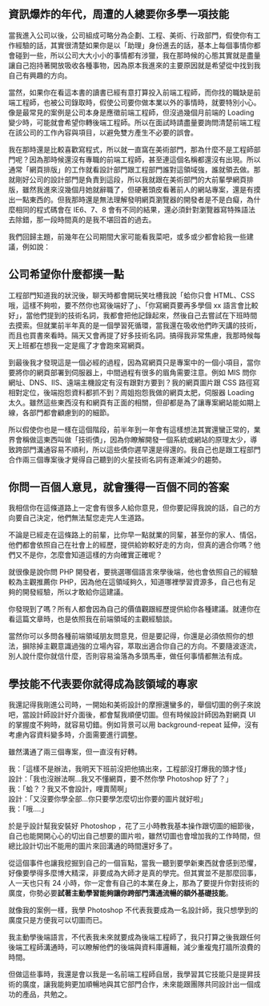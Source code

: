 ## 資訊爆炸的年代，周遭的人總要你多學一項技能

當我進入公司以後，公司組成可略分為企劃、工程、美術、行政部門，假使你有工作經驗的話，其實很清楚如果你是以「助理」身份進去的話，基本上每個事情你都會碰到一些，所以公司大大小小的事情都有涉獵，我在那時候的心態其實就是盡量讓自己抱持著開放吸收各種事物，因為原本我進來的主要原因就是希望從中找到我自己有興趣的方向。

當然，如果你在看這本書的讀書已經有意打算投入前端工程師，而你找的職缺是前端工程師，也被公司錄取時，假使公司要你做本業以外的事情時，就要特別小心。像是最常見的案例是公司本身是應徵前端工程師，但沒過幾個月前端的 Loading 變少時，可能就會希望你轉後端工程師。所以在面試時請盡量要詢問清楚前端工程在該公司的工作內容與項目，以避免雙方產生不必要的誤會。

我在那時還是比較喜歡寫程式，所以就一直窩在美術部門，那為什麼不是工程師部門呢？因為那時候還沒有專職的前端工程師，甚至連這個名稱都還沒有出現。所以通常「網頁排版」的工作就看設計部門跟工程部門誰對這領域強，誰就領去做。那就剛好公司的設計部門是負責到這段，所以我就跟在美術部門的大前輩學網頁排版，雖然我進來沒幾個月她就辭職了，但硬著頭皮看著前人的網站專案，還是有摸出一點東西的。但我那時還是無法理解發明網頁瀏覽器的開發者是不是白癡，為什麼相同的程式碼會在 IE6、7、8 會有不同的結果，還必須針對瀏覽器寫特殊語法去除錯，那一段時間真的是我不堪回首的過去。

我們回歸主題，前幾年在公司期間大家可能看我菜吧，或多或少都會給我一些建議，例如說：

## 公司希望你什麼都摸一點

工程部門知道我的狀況後，聊天時都會開玩笑吐槽我說「蛤你只會 HTML、CSS 哦，這樣不夠啦，要不然你也寫後端好了」、「你寫網頁要再多學個 xx 語言會比較好」，當他們提到的技術名詞，我都會把他記錄起來，然後自己去嘗試在下班時間去摸索。但就業前半年真的是一個學習死循環，當我還在吸收他們昨天講的技術，而且也買書來看時。隔天又會再提了好多技術名詞。搞得我非常焦慮，我那時候每天上班都在想我一定是瘋了才會跑來寫網頁。

到最後我才發現這是一個必經的過程，因為寫網頁只是專案中的一個小項目，當你要將你的網頁部署到伺服器上，中間過程有很多的眉角需要注意。例如 MIS 問你網址、DNS、IIS、遠端主機設定有沒有跟對方要到？我的網頁圖片跟 CSS 路徑寫相對定位，後端抱怨資料都抓不到？周姐抱怨我做的網頁太肥，伺服器 Loading 太久。雖然這些東西沒有和網頁有正面的相關，但卻都是為了讓專案網站能如期上線，各部門都會顧慮到的的細節。

所以假使你也是一樣在這個階段，前半年到一年會有這樣想法其實還蠻正常的，業界會稱做這東西叫做「技術債」，因為你瞭解開發一個系統或網站的原理太少，導致跨部門溝通容易不順利，所以這些債你遲早還是得還的。我自己也是跟工程部門合作兩三個專案後才覺得自己聽到的火星技術名詞有逐漸減少的趨勢。

## 你問一百個人意見，就會獲得一百個不同的答案

我相信你在這條道路上一定會有很多人給你意見，但你要記得我說的話，自己的方向要自己決定，他們無法幫您走完人生道路。

不論是已經走在這條路上的前輩，比你早一點就業的同輩，甚至你的家人、情侶，他們都會依照自己在社會上的經歷，提供給妳較好走的方向，但真的適合你嗎？他們又不是你，怎麼會知道這樣的方向確實正確呢？

就很像是說你問 PHP 開發者，要挑選哪個語言來學後端，他也會依照自己的經驗較為主觀推薦你 PHP，因為他在這領域夠久，知道哪裡學習資源多，自己也有足夠的開發經驗，所以才敢給你這建議。

你發現到了嗎？所有人都會因為自己的價值觀跟經歷提供給你各種建議。就連你在看這篇文章時，也是依照我在前端領域的主觀經驗談。

當然你可以多問各種前端領域朋友問意見，但是要記得，你還是必須依照你的想法，摒除掉主觀意識過強的立場內容，萃取出適合你自己的方向。不要隨波逐流，別人說什麼你就信什麼，否則容易淪落為多頭馬車，做任何事情都無法有成。

## 學技能不代表要你就得成為該領域的專家

我還記得我剛進公司時，一開始和美術設計的摩擦還蠻多的，舉個切圖的例子來說吧，當設計師設計好介面後，都會幫我順便切圖。但有時候設計師因為對網頁 UI 的掌握度不夠時，就容易切錯。例如背景可以用 background-repeat 延伸，沒有考慮內容資料變多時，介面需要進行調整。

雖然溝通了兩三個專案，但一直沒有好轉。

我：「這樣不是辦法，我明天下班前沒把他搞出來，工程部沒打爆我的頭才怪」  
設計：「我也沒辦法啊...我又不懂網頁，要不然你學 Photoshop 好了？」  
我：「蛤？？我又不會設計，哩賣鬧啊」  
設計：「又沒要你學全部...你只要學怎麼切出你要的圖片就好啦」  
我：「哦....」

於是乎設計幫我安裝好 Photoshop ，花了三小時教我基本操作跟切圖的細節後，自己也能開開心心的切出自己想要的圖片啦，雖然切圖也會增加我的工作時間，但總比設計切出不能用的圖片來回溝通的時間還好多了。

從這個事件也讓我挖掘到自己的一個盲點，當我一聽到要學新東西就會感到恐懼，好像要學得多麼博大精深，非要成為大師才是真的學完。但其實並不是那麼回事，人一天也只有 24 小時，你一定會有自己的本業在身上，那為了要提升你對技術的廣度，你勢必要**試著主動學習能夠讓你跨部門溝通流暢的額外基礎技能**。

就像我的案例一樣，我學 Photoshop 不代表我要成為一名設計師，我只想學到的廣度只是方便我可以切圖而已。

我主動學後端語言，不代表我未來就要成為後端工程師了，我只打算之後我跟任何後端工程師溝通時，可以瞭解他們的後端與資料庫邏輯，減少重複鬼打牆所浪費的時間。

但做這些事時，我還是會以我是一名前端工程師自居，我學習其它技能只是提昇技術的廣度，讓我能夠更加順暢地與其它部門合作，未來能跟團隊共同設計出一個成功的產品，共勉之。

